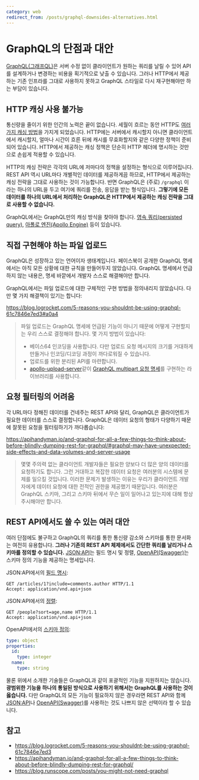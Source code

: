 ```yaml
---
category: web
redirect_from: /posts/graphql-downsides-alternatives.html
---
```


# GraphQL의 단점과 대안

[GraphQL(그래프QL)](https://graphql.org/)은 서버 수정 없이 클라이언트가 원하는 쿼리를 날릴 수 있어 API를 설계하거나 변경하는 비용을 획기적으로 낮출 수 있습니다. 그러나 HTTP에서 제공하는 기존 인프라를 그대로 사용하지 못하고 GraphQL 스타일로 다시 재구현해야만 하는 부담이 있습니다.

## HTTP 캐싱 사용 불가능

통신량을 줄이기 위한 인간의 노력은 끝이 없습니다. 세월이 흐르는 동안 HTTP도 [여러 가지 캐싱 방법](https://developers.google.com/web/fundamentals/performance/optimizing-content-efficiency/http-caching)을 가지게 되었습니다. HTTP에는 서버에서 캐시할지 아니면 클라이언트에서 캐시할지, 얼마나 시간이 흐른 뒤에 캐시를 무효화할지와 같은 다양한 정책이 준비되어 있습니다. HTTP에서 제공하는 캐싱 정책은 단순히 HTTP 헤더에 명시하는 것만으로 손쉽게 적용할 수 있습니다.

HTTP의 캐싱 전략은 각각의 URL에 저마다의 정책을 설정하는 형식으로 이루어집니다. REST API 역시 URL마다 개별적인 데이터를 제공하게끔 하므로, HTTP에서 제공하는 캐싱 전략을 그대로 사용하는 것이 가능합니다. 반면 GraphQL은 (주로) `/graphql` 이라는 하나의 URL을 두고 여기에 쿼리를 전송, 응답을 받는 형식입니다. **그렇기에 모든 데이터를 하나의 URL에서 처리하는 GraphQL은 HTTP에서 제공하는 캐싱 전략을 그대로 사용할 수 없습니다.**

GraphQL에서는 GraphQL만의 캐싱 방식을 찾아야 합니다. [영속 쿼리(persisted query)](https://blog.apollographql.com/persisted-graphql-queries-with-apollo-client-119fd7e6bba5), [아폴로 엔진(Apollo Engine)](https://blog.apollographql.com/caching-graphql-results-in-your-cdn-54299832b8e2) 등이 있습니다.

## 직접 구현해야 하는 파일 업로드

GraphQL은 성장하고 있는 언어이자 생태계입니다. 페이스북이 공개한 GraphQL 명세에서는 아직 모든 상황에 대한 규칙을 만들어두지 않았습니다. GraphQL 명세에서 언급하지 않는 내용은, 명세 바깥에서 개발자 스스로 해결해야만 합니다.

GraphQL에서는 파일 업로드에 대한 구체적인 구현 방법을 정의내리지 않았습니다. 다만 몇 가지 해결책이 있기는 합니다:

<https://blog.logrocket.com/5-reasons-you-shouldnt-be-using-graphql-61c7846e7ed3#a0a4>

> 파일 업로드는 GraphQL 명세에 언급된 기능이 아니기 때문에 어떻게 구현할지는 우리 스스로 결정해야 합니다. 몇 가지 방법이 있습니다:
>
> - 베이스64 인코딩을 사용합니다. 다만 업로드 요청 메시지의 크기를 거대하게 만들거나 인코딩/디코딩 과정이 까다로워질 수 있습니다.
> - 업로드를 위한 분리된 API를 마련합니다.
> - [apollo-upload-server](https://github.com/jaydenseric/apollo-upload-server)같이 [GraphQL multipart 요청 명세](https://github.com/jaydenseric/graphql-multipart-request-spec)를 구현하는 라이브러리를 사용합니다.

## 요청 필터링의 어려움

각 URL마다 정해진 데이터를 건네주는 REST API와 달리, GraphQL은 클라이언트가 필요한 데이터를 스스로 결정합니다. GraphQL은 데이터 요청의 형태가 다양하기 때문에 잘못된 요청을 필터링하기가 까다롭습니다:

<https://apihandyman.io/and-graphql-for-all-a-few-things-to-think-about-before-blindly-dumping-rest-for-graphql/#graphql-may-have-unexpected-side-effects-and-data-volumes-and-server-usage>

> 몇몇 주의력 없는 클라이언트 개발자들은 필요한 양보다 더 많은 양의 데이터를 요청하기도 합니다. 그런 거대하고 복잡한 데이터 요청은 여러분의 시스템에 문제를 일으킬 것입니다. 이러한 문제가 발생하는 이유는 우리가 클라이언트 개발자에게 데이터 요청에 대한 전적인 권한을 제공했기 때문입니다. 여러분은 GraphQL 스키마, 그리고 스키마 뒤에서 무슨 일이 일어나고 있는지에 대해 항상 주시해야만 합니다.

## REST API에서도 쓸 수 있는 여러 대안

여러 단점에도 불구하고 GraphQL의 쿼리를 통한 통신량 감소와 스키마를 통한 문서화는 여전히 유용합니다. **그러나 기존의 REST API 체제에서도 간단한 쿼리를 날리거나 스키마를 정의할 수 있습니다.** [JSON:API](https://jsonapi.org/)는 필드 명시 및 정렬, [OpenAPI(Swagger)](https://swagger.io/)는 스키마 정의 기능을 제공하는 명세입니다.

JSON:API에서의 [필드 명시](https://jsonapi.org/format/#fetching-includes):

```http
GET /articles/1?include=comments.author HTTP/1.1
Accept: application/vnd.api+json
```

JSON:API에서의 [정렬](https://jsonapi.org/format/#fetching-sorting):

```http
GET /people?sort=age,name HTTP/1.1
Accept: application/vnd.api+json
```

OpenAPI에서의 [스키마 정의](https://swagger.io/docs/specification/data-models/data-types/#object):

```yaml
type: object
properties:
  id:
    type: integer
  name:
    type: string
```

물론 위에서 소개한 기술들은 GraphQL과 같이 포괄적인 기능을 지원하지는 않습니다. **광범위한 기능을 하나의 통일된 방식으로 사용하기 위해서는 GraphQL를 사용하는 것이 옳습니다.** 다만 GraphQL의 모든 기능이 필요하지 않은 경우라면 REST API와 함께 [JSON:API](https://jsonapi.org/)나 [OpenAPI(Swagger)](https://swagger.io/)를 사용하는 것도 나쁘지 않은 선택이라 할 수 있습니다.

## 참고

- <https://blog.logrocket.com/5-reasons-you-shouldnt-be-using-graphql-61c7846e7ed3>
- <https://apihandyman.io/and-graphql-for-all-a-few-things-to-think-about-before-blindly-dumping-rest-for-graphql/>
- <https://blog.runscope.com/posts/you-might-not-need-graphql>
